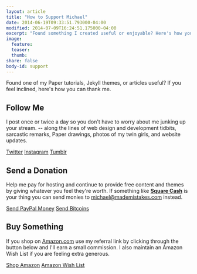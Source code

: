 ```yaml
---
layout: article
title: "How to Support Michael"
date: 2014-06-19T09:33:51.793000-04:00
modified: 2014-07-09T16:24:51.175000-04:00
excerpt: "Found something I created useful or enjoyable? Here's how you can show your gratitude."
image:
  feature:
  teaser:
  thumb:
share: false
body-id: support
---
```


Found one of my Paper tutorials, Jekyll themes, or articles useful? If you feel inclined, here's how you can thank me.

## Follow Me

I post once or twice a day so you don't have to worry about me junking up your stream. -- along the lines of web design and development tidbits, sarcastic remarks, Paper drawings, photos of my twin girls, and website updates.

<div class="inline">
  <a href="http://twitter.com/mmistakes" onclick="ga('send', 'event', 'link', 'click', 'Twitter follow');" class="btn" target="_blank"><i class="fa fa-twitter"></i> Twitter</a>
  <a href="http://instagram.com/mmistakes" onclick="ga('send', 'event', 'link', 'click', 'Instagram follow');" class="btn" target="_blank"><i class="fa fa-instagram"></i> Instagram</a>
  <a href="http://mademistakes.tumblr.com" onclick="ga('send', 'event', 'link', 'click', 'Tumblr follow');" class="btn" target="_blank"><i class="fa fa-tumblr"></i> Tumblr</a>
</div>

## Send a Donation

Help me pay for hosting and continue to provide free content and themes by giving whatever you feel they're worth. If something like [**Square Cash**](https://square.com/cash) is your thing you can send monies to <michael@mademistakes.com> instead.

<div class="inline">
  <a href="https://www.paypal.com/cgi-bin/webscr?cmd=_s-xclick&hosted_button_id=M6U4FS8Y794X4" onclick="ga('send', 'event', 'link', 'click', 'Send Cash');" class="btn" target="_blank">Send PayPal Money</a>
  <a href="https://coinbase.com/checkouts/0a71043d672fbedccb0ce98e139a8a17" onclick="ga('send', 'event', 'link', 'click', 'Send Bitcoins');" class="btn" target="_blank"><i class="fa fa-bitcoin"></i> Send Bitcoins</a>
</div>

## Buy Something

If you shop on [Amazon.com](http://www.amazon.com/?_encoding=UTF8&camp=1789&creative=390957&linkCode=ur2&tag=mademist-20&linkId=P557QDXPWEYIZTDS) use my referral link by clicking through the button below and I'll earn a small commission. I also maintain an Amazon Wish List if you are feeling extra generous.

<div class="inline">
  <a href="http://www.amazon.com/?_encoding=UTF8&camp=1789&creative=390957&linkCode=ur2&tag=mademist-20&linkId=P557QDXPWEYIZTDS" onclick="ga('send', 'event', 'link', 'click', 'Shop Amazon');" class="btn" target="_blank">Shop Amazon</a>
  <a href="http://amzn.com/w/1K58RT2NS0SDP" onclick="ga('send', 'event', 'link', 'click', 'Amazon Wish List');" class="btn" target="_blank">Amazon Wish List</a>
</div>
